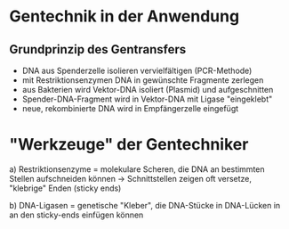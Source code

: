 # Gentechnik in der Anwendung

## Grundprinzip des Gentransfers

- DNA aus Spenderzelle isolieren vervielfältigen (PCR-Methode)
- mit Restriktionsenzymen DNA in gewünschte Fragmente zerlegen
- aus Bakterien wird Vektor-DNA isoliert (Plasmid) und aufgeschnitten
- Spender-DNA-Fragment wird in Vektor-DNA mit Ligase "eingeklebt"
- neue, rekombinierte DNA wird in Empfängerzelle eingefügt

# "Werkzeuge" der Gentechniker

a) Restriktionsenzyme = molekulare Scheren, die DNA an bestimmten Stellen aufschneiden können
-> Schnittstellen zeigen oft versetze, "klebrige" Enden (sticky ends)

b) DNA-Ligasen = genetische "Kleber", die DNA-Stücke in DNA-Lücken in an den sticky-ends einfügen können
